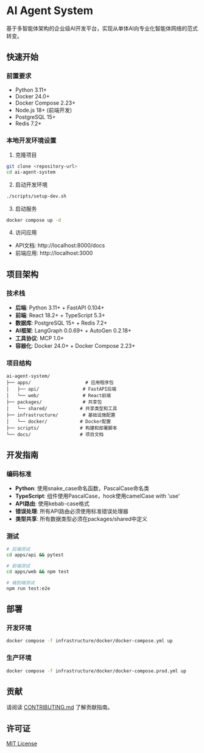 # AI Agent System

基于多智能体架构的企业级AI开发平台，实现从单体AI向专业化智能体网络的范式转变。

## 快速开始

### 前置要求

- Python 3.11+
- Docker 24.0+
- Docker Compose 2.23+
- Node.js 18+ (前端开发)
- PostgreSQL 15+
- Redis 7.2+

### 本地开发环境设置

1. 克隆项目
```bash
git clone <repository-url>
cd ai-agent-system
```

2. 启动开发环境
```bash
./scripts/setup-dev.sh
```

3. 启动服务
```bash
docker compose up -d
```

4. 访问应用
- API文档: http://localhost:8000/docs
- 前端应用: http://localhost:3000

## 项目架构

### 技术栈

- **后端**: Python 3.11+ + FastAPI 0.104+
- **前端**: React 18.2+ + TypeScript 5.3+
- **数据库**: PostgreSQL 15+ + Redis 7.2+
- **AI框架**: LangGraph 0.0.69+ + AutoGen 0.2.18+
- **工具协议**: MCP 1.0+
- **容器化**: Docker 24.0+ + Docker Compose 2.23+

### 项目结构

```
ai-agent-system/
├── apps/                    # 应用程序包
│   ├── api/                # FastAPI后端
│   └── web/                # React前端
├── packages/               # 共享包
│   └── shared/            # 共享类型和工具
├── infrastructure/         # 基础设施配置
│   └── docker/            # Docker配置
├── scripts/               # 构建和部署脚本
└── docs/                  # 项目文档
```

## 开发指南

### 编码标准

- **Python**: 使用snake_case命名函数，PascalCase命名类
- **TypeScript**: 组件使用PascalCase，hook使用camelCase with 'use'
- **API路由**: 使用kebab-case格式
- **错误处理**: 所有API路由必须使用标准错误处理器
- **类型共享**: 所有数据类型必须在packages/shared中定义

### 测试

```bash
# 后端测试
cd apps/api && pytest

# 前端测试
cd apps/web && npm test

# 端到端测试
npm run test:e2e
```

## 部署

### 开发环境
```bash
docker compose -f infrastructure/docker/docker-compose.yml up
```

### 生产环境
```bash
docker compose -f infrastructure/docker/docker-compose.prod.yml up
```

## 贡献

请阅读 [CONTRIBUTING.md](CONTRIBUTING.md) 了解贡献指南。

## 许可证

[MIT License](LICENSE)